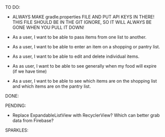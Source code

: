 TO DO:

* ALWAYS MAKE gradle.properties FILE AND PUT API KEYS IN THERE! THIS FILE SHOULD BE IN THE GIT IGNORE, SO IT WILL ALWAYS BE GONE WHEN YOU PULL IT DOWN!

* As a user, I want to be able to pass items from one list to another.
* As a user, I want to be able to enter an item on a shopping or pantry list.
* As a user, I want to be able to edit and delete individual items.
* As as user, I want to be able to see generally when my food will expire (if we have time)
* As a user, I want to be able to see which items are on the shopping list and which items are on the pantry list.


DONE:



PENDING:

* Replace ExpandableListView with RecyclerView? Which can better grab data from Firebase? 


SPARKLES:
